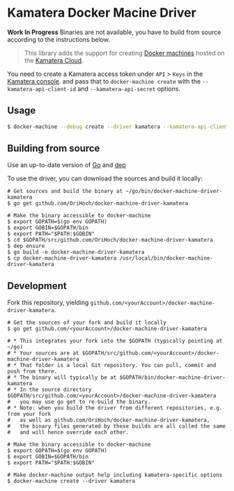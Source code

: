 # Kamatera Docker Macine Driver

<!--
[![Go Report Card](https://goreportcard.com/badge/github.com/OriHoch/docker-machine-driver-kamatera)](https://goreportcard.com/report/github.com/OriHoch/docker-machine-driver-kamatera)
[![License](https://img.shields.io/badge/License-MIT-blue.svg)](https://opensource.org/licenses/MIT)
[![Build Status](https://secure.travis-ci.org/OriHoch/docker-machine-driver-kamatera.png)](http://travis-ci.org/OriHoch/docker-machine-driver-kamatera)
-->

**Work In Progress** Binaries are not available, you have to build from source according to the instructions below.

> This library adds the support for creating [Docker machines](https://github.com/docker/machine) hosted on the [Kamatera Cloud](https://www.kamatera.com/).

You need to create a Kamatera access token under `API` > `Keys` in the [Kamatera console](https://console.kamatera.com/keys).
and pass that to `docker-machine create` with the `--kamatera-api-client-id` and `--kamatera-api-secret` options.

<!--
## Installation

You can find sources and pre-compiled binaries [here](https://github.com/OriHoch/docker-machine-driver-kamatera/releases).

```bash
# Download the binary (this example downloads the binary for linux amd64)
$ wget https://github.com/OriHoch/docker-machine-driver-kamatera/releases/download/0.0.1/docker-machine-driver-kamatera_0.0.1_linux_amd64.tar.gz
$ tar -xvf docker-machine-driver-kamatera_0.0.1_linux_amd64.tar.gz

# Make it executable and copy the binary in a directory accessible with your $PATH
$ chmod +x docker-machine-driver-kamatera
$ cp docker-machine-driver-kamatera /usr/local/bin/
```
-->

## Usage

```bash
$ docker-machine --debug create --driver kamatera --kamatera-api-client-id KAMATERA_API_CLIENT_ID --kamatera-api-secret KAMATERA_API_SECRET --kamatera-password KAMATERA_SERVER_PASSWORD MACHINE_NAME
```
   
<!--
### Dealing with kernels without aufs

If you use an image without aufs, like the one currently supplied with the
debian-9 image, you can try specifying another storage driver, such as
overlay2. Like so:

```bash
$ docker-machine create \
  --engine-storage-driver overlay2
  --driver kamatera \
  --kamatera-image debian-9 \
  --kamatera-api-token=*** \
  some-machine
```

### Using Cloud-init

```bash
$ CLOUD_INIT_USER_DATA=`cat <<EOF
#cloud-config
write_files:
  - path: /test.txt
    content: |
      Here is a line.
      Another line is here.
EOF
`

$ docker-machine create \
  --driver kamatera \
  --kamatera-api-token=QJhoRT38JfAUO037PWJ5Zt9iAABIxdxdh4gPqNkUGKIrUMd6I3cPIsfKozI513sy \
  --kamatera-user-data="${CLOUD_INIT_USER_DATA}" \
  some-machine
```

### Using a snapshot

Assuming your snapshot ID is `424242`:
```bash
$ docker-machine create \
  --driver kamatera \
  --kamatera-api-token=QJhoRT38JfAUO037PWJ5Zt9iAABIxdxdh4gPqNkUGKIrUMd6I3cPIsfKozI513sy \
  --kamatera-image-id=424242 \
  some-machine
```

## Options

- `--kamatera-api-client-id`: **required**. Your project-specific access token for the kamatera Cloud API.
- `--kamatera-api-secret`: **required**. You Kamatera API secret.
- `--kamatera-password`: **required**. Password for the new server.

#### Existing SSH keys

When you specify the `--kamatera-existing-key-path` option, the driver will attempt to copy `(specified file name)`
and `(specified file name).pub` to the machine's store path. They public key file's permissions will be set according
to your current `umask` and the private key file will have `600` permissions.

When you additionally specify the `--kamatera-existing-key-id` option, the driver will not create an SSH key using the API
but rather try to use the existing public key corresponding to the given id. Please note that during machine creation,
the driver will attempt to [get the key](https://docs.kamatera.cloud/#resources-ssh-keys-get-1) and **compare it's
fingerprint to the local public key's fingerprtint**. Keep in mind that the both the local and the remote key must be
accessible and have matching fingerprints, otherwise the machine will fail it's pre-creation checks.

Also note that the driver will attempt to delete the linked key during machine removal, unless `--kamatera-existing-key-id`
was used during creation.

#### Environment variables and default values

| CLI option                          | Environment variable              | Default                    |
| ----------------------------------- | --------------------------------- | -------------------------- |
| **`--kamatera-api-token`**           | `kamatera_API_TOKEN`               | -                          |
| `--kamatera-image`                   | `kamatera_IMAGE_IMAGE`             | `ubuntu-16.04`             |
| `--kamatera-image-id`                | `kamatera_IMAGE_IMAGE_ID`          | -                          |
| `--kamatera-server-type`             | `kamatera_TYPE`                    | `cx11`                     |
| `--kamatera-server-location`         | `kamatera_LOCATION`                | - *(let kamatera choose)*   |
| `--kamatera-existing-key-path`       | `kamatera_EXISTING_KEY_PATH`       | - *(generate new keypair)* |
| `--kamatera-existing-key-id`         | `kamatera_EXISTING_KEY_ID`         | 0 *(upload new key)*       |
| `--kamatera-user-data`               | `kamatera_USER_DATA`               | -                          |
-->

## Building from source

Use an up-to-date version of [Go](https://golang.org/dl) and [dep](https://github.com/golang/dep)

To use the driver, you can download the sources and build it locally:

```shell
# Get sources and build the binary at ~/go/bin/docker-machine-driver-kamatera
$ go get github.com/OriHoch/docker-machine-driver-kamatera

# Make the binary accessible to docker-machine
$ export GOPATH=$(go env GOPATH)
$ export GOBIN=$GOPATH/bin
$ export PATH="$PATH:$GOBIN"
$ cd $GOPATH/src/github.com/OriHoch/docker-machine-driver-kamatera
$ dep ensure
$ go build -o docker-machine-driver-kamatera
$ cp docker-machine-driver-kamatera /usr/local/bin/docker-machine-driver-kamatera
```

## Development

Fork this repository, yielding `github.com/<yourAccount>/docker-machine-driver-kamatera`.

```shell
# Get the sources of your fork and build it locally
$ go get github.com/<yourAccount>/docker-machine-driver-kamatera

# * This integrates your fork into the $GOPATH (typically pointing at ~/go)
# * Your sources are at $GOPATH/src/github.com/<yourAccount>/docker-machine-driver-kamatera
# * That folder is a local Git repository. You can pull, commit and push from there.
# * The binary will typically be at $GOPATH/bin/docker-machine-driver-kamatera
# * In the source directory $GOPATH/src/github.com/<yourAccount>/docker-machine-driver-kamatera
#   you may use go get to re-build the binary.
# * Note: when you build the driver from different repositories, e.g. from your fork
#   as well as github.com/OriHoch/docker-machine-driver-kamatera,
#   the binary files generated by these builds are all called the same
#   and will hence override each other.

# Make the binary accessible to docker-machine
$ export GOPATH=$(go env GOPATH)
$ export GOBIN=$GOPATH/bin
$ export PATH="$PATH:$GOBIN"

# Make docker-machine output help including kamatera-specific options
$ docker-machine create --driver kamatera
```
